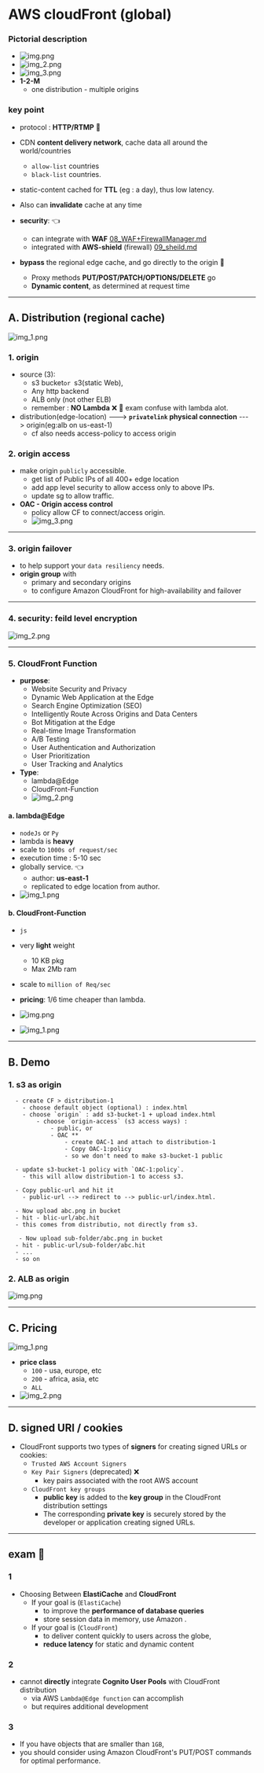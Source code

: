 # AWS cloudFront (global)
### Pictorial description
- ![img.png](../99_img/CF/img.png)
- ![img_2.png](../99_img/CF/img_2.png)
- ![img_3.png](../99_img/CF/cf-2/img_3.png)
- **1-2-M**
  - one distribution - multiple origins

### key point
- protocol : **HTTP/RTMP**  :dart:
- CDN **content delivery network**, cache data all around the world/countries
  - `allow-list` countries
  - `black-list` countries.
- static-content cached for **TTL** (eg : a day), thus low latency.
- Also can **invalidate** cache at any time
- **security**: :point_left:
  - can integrate with **WAF** [08_WAF+FirewallManager.md](../06_Security/08_WAF%2BFirewallManager.md)
  - integrated with **AWS-shield** (firewall) [09_sheild.md](../06_Security/09_sheild.md)

- **bypass** the regional edge cache, and go directly to the origin :dart:
  - Proxy methods **PUT/POST/PATCH/OPTIONS/DELETE** go
  - **Dynamic content**, as determined at request time
---
## A. Distribution (regional cache)
![img_1.png](../99_img/CF/img_1.png)
### 1. origin
- source (3):
  - s3 bucket` or  `s3(static Web), 
  - Any http backend
  - ALB only (not other ELB)
  - remember : **NO Lambda** :x: :dart: exam confuse with lambda alot.
- distribution(edge-location) ---> **`privatelink` physical connection** ---> origin(eg:alb on us-east-1)
    - cf also needs access-policy to access origin
### 2. origin access
- make origin `publicly` accessible.
  - get list of Public IPs of all 400+ edge location
  - add app level security to allow access only to above IPs.
  - update sg to allow traffic.
- **OAC - Origin access control** 
  - policy allow CF to connect/access origin.
  - ![img_3.png](../99_img/CF/img_3.png)

---  
### 3. origin failover 
- to help support your `data resiliency` needs.
- **origin group** with 
  - primary and secondary origins
  - to configure Amazon CloudFront for high-availability and failover

---
### 4. security: feild level encryption
![img_2.png](img_2.png)

---
### 5. CloudFront Function
- **purpose**:
  - Website Security and Privacy
  - Dynamic Web Application at the Edge
  - Search Engine Optimization (SEO)
  - Intelligently Route Across Origins and Data Centers
  - Bot Mitigation at the Edge
  - Real-time Image Transformation
  - A/B Testing
  - User Authentication and Authorization
  - User Prioritization
  - User Tracking and Analytics
- **Type**:
  - lambda@Edge
  - CloudFront-Function
  - ![img_2.png](../99_img/CF/cf-3/img_2.png)  
  
#### a. lambda@Edge 
- `nodeJs` or `Py`
-  lambda is **heavy**
- scale to `1000s of request/sec`
- execution time : 5-10 sec
- globally service. :point_left:
  - author: **us-east-1**
  - replicated to edge location from author.
- ![img_1.png](../99_img/dva/l/04/img_1.png)

#### b. CloudFront-Function
- `js`
- very **light** weight 
  - 10 KB pkg
  - Max 2Mb ram
- scale to `million of Req/sec`
- **pricing**: 1/6 time cheaper than lambda.
- ![img.png](../99_img/dva/l/04/img.png)

- ![img_1.png](../99_img/CF/cf-3/img_1.png)
---
## B. Demo  
### 1. s3 as origin
```
  - create CF > distribution-1
    - choose default object (optional) : index.html
    - choose `origin` : add s3-bucket-1 + upload index.html
        - choose `origin-access` (s3 access ways) :
            - public, or
            - OAC **
                - create OAC-1 and attach to distribution-1
                - Copy OAC-1:policy
                - so we don't need to make s3-bucket-1 public
  
  - update s3-bucket-1 policy with `OAC-1:policy`.
    - this will allow distribution-1 to access s3.
   
  - Copy public-url and hit it
    - public-url --> redirect to --> public-url/index.html.
    
  - Now upload abc.png in bucket
  - hit - blic-url/abc.hit
  - this comes from distributio, not directly from s3.
  
   - Now upload sub-folder/abc.png in bucket
  - hit - public-url/sub-folder/abc.hit
  - ...
  - so on
```

### 2. ALB as origin
![img.png](../99_img/CF/cf-2/img.png)

---
## C. Pricing
![img_1.png](../99_img/CF/cf-2/img_1.png)
- **price class**
  - `100` - usa, europe, etc
  - `200` - africa, asia, etc
  - `ALL`
- ![img_2.png](../99_img/CF/cf-2/img_2.png)

---  
## D. signed URl / cookies
- CloudFront supports two types of **signers** for creating signed URLs or cookies:
  - `Trusted AWS Account Signers`
  - `Key Pair Signers` (deprecated) :x:
    - key pairs associated with the root AWS account
  - `CloudFront key groups`
    - **public key** is added to the **key group** in the CloudFront distribution settings
    - The corresponding **private key** is securely stored by the developer or application creating signed URLs.

---

## exam :dart:
### 1
- Choosing Between **ElastiCache** and **CloudFront**
  - If your goal is  (`ElastiCache`)
    - to improve the **performance of database queries** 
    - store session data in memory, use Amazon . 
  - If your goal is  (`CloudFront`)
    - to deliver content quickly to users across the globe, 
    - **reduce latency** for static and dynamic content

### 2
- cannot **directly** integrate **Cognito User Pools** with CloudFront distribution
  - via AWS `Lambda@Edge function` can accomplish 
  - but requires additional development

### 3
- If you have objects that are smaller than `1GB`,
- you should consider using Amazon CloudFront's PUT/POST commands for optimal performance. 


